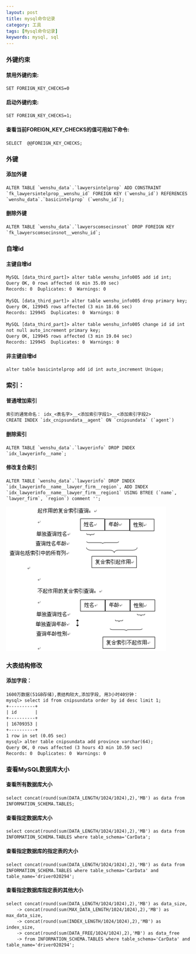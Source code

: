 ```yaml
---
layout: post
title: mysql命令记录
category: 工具
tags: [Mysql命令记录]
keywords: mysql, sql
---
```


### 外键约束
#### 禁用外键约束:
```
SET FOREIGN_KEY_CHECKS=0
```
#### 启动外键约束:
```
SET FOREIGN_KEY_CHECKS=1;
```
#### 查看当前FOREIGN_KEY_CHECKS的值可用如下命令:
```
SELECT  @@FOREIGN_KEY_CHECKS;
```

### 外键
#### 添加外键
```
ALTER TABLE `wenshu_data`.`lawyersintelprop` ADD CONSTRAINT `fk_lawyersintelprop__wenshu_id` FOREIGN KEY (`wenshu_id`) REFERENCES `wenshu_data`.`basicintelprop` (`wenshu_id`);
```
#### 删除外键
```
ALTER TABLE `wenshu_data`.`lawyerscomsecinsnot` DROP FOREIGN KEY `fk_lawyerscomsecinsnot__wenshu_id`;
```

### 自增id
#### 主键自增id
```
MySQL [data_third_part]> alter table wenshu_info005 add id int;
Query OK, 0 rows affected (6 min 35.09 sec)
Records: 0  Duplicates: 0  Warnings: 0

MySQL [data_third_part]> alter table wenshu_info005 drop primary key;
Query OK, 129945 rows affected (3 min 18.66 sec)
Records: 129945  Duplicates: 0  Warnings: 0

MySQL [data_third_part]> alter table wenshu_info005 change id id int not null auto_increment primary key;
Query OK, 129945 rows affected (3 min 19.04 sec)
Records: 129945  Duplicates: 0  Warnings: 0
```
#### 非主键自增id
```
alter table basicintelprop add id int auto_increment Unique;
```

### 索引：
#### 普通增加索引
```
索引的通常命名： idx_<表名字>__<添加索引字段1>__<添加索引字段2>
CREATE INDEX `idx_cnipsundata__agent` ON `cnipsundata` (`agent`)
```
#### 删除索引
```
ALTER TABLE `wenshu_data`.`lawyerinfo` DROP INDEX `idx_lawyerinfo__name`;
```
#### 修改复合索引
```
ALTER TABLE `wenshu_data`.`lawyerinfo` DROP INDEX `idx_lawyerinfo__name__lawyer_firm__region`, ADD INDEX `idx_lawyerinfo__name__lawyer_firm__region1` USING BTREE (`name`, `lawyer_firm`, `region`) comment '';
```
![composite-index](/assets/img/tool/mysql/composite-index.png)

### 大表结构修改
#### 添加字段：
```
1600万数据(51GB存储),表结构较大,添加字段, 用3小时40分钟：
mysql> select id from cnipsundata order by id desc limit 1;
+----------+
| id       |
+----------+
| 16709353 |
+----------+
1 row in set (0.05 sec)
mysql> alter table cnipsundata add province varchar(64);
Query OK, 0 rows affected (3 hours 43 min 10.59 sec)
Records: 0  Duplicates: 0  Warnings: 0

```

### 查看MySQL数据库大小
#### 查看所有数据库大小
```
select concat(round(sum(DATA_LENGTH/1024/1024),2),'MB') as data from INFORMATION_SCHEMA.TABLES;
```
#### 查看指定数据库大小
```
select concat(round(sum(DATA_LENGTH/1024/1024),2),'MB') as data from INFORMATION_SCHEMA.TABLES where table_schema='CarData';
```
#### 查看指定数据库的指定表的大小
```
select concat(round(sum(DATA_LENGTH/1024/1024),2),'MB') as data from INFORMATION_SCHEMA.TABLES where table_schema='CarData' and table_name='driver020294';
```
#### 查看指定数据库指定表的其他大小
```
select concat(round(sum(DATA_LENGTH/1024/1024),2),'MB') as data_size,
    -> concat(round(sum(MAX_DATA_LENGTH/1024/1024),2),'MB') as max_data_size,
    -> concat(round(sum(INDEX_LENGTH/1024/1024),2),'MB') as index_size,
    -> concat(round(sum(DATA_FREE/1024/1024),2),'MB') as data_free
    -> from INFORMATION_SCHEMA.TABLES where table_schema='CarData' and table_name='driver020294';
```